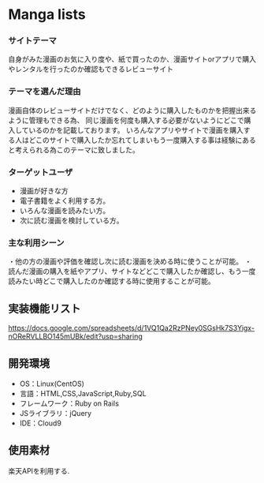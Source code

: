 # Manga lists

### サイトテーマ
自身がみた漫画のお気に入り度や、紙で買ったのか、漫画サイトorアプリで購入やレンタルを行ったのか確認もできるレビューサイト

### テーマを選んだ理由
漫画自体のレビューサイトだけでなく、どのように購入したものかを把握出来るように管理もできる為、
同じ漫画を何度も購入する必要がないようにどこで購入しているのかを記載しております。
いろんなアプリやサイトで漫画を購入する人はどこのサイトで購入したか忘れてしまいもう一度購入する事は経験にあると考えられる為このテーマに致しました。

### ターゲットユーザ
- 漫画が好きな方
- 電子書籍をよく利用する方。
- いろんな漫画を読みたい方。
- 次に読む漫画を検討している方。

### 主な利用シーン
・他の方の漫画や評価を確認し次に読む漫画を決める時に使うことが可能。
・読んだ漫画の購入を紙やアプリ、サイトなどどこで購入したか確認し、もう一度読みたい時どこで購入したのか確認する時に使用することが可能。

## 実装機能リスト
https://docs.google.com/spreadsheets/d/1VQ1Qa2RzPNey0SGsHk7S3Yigx-nOReRVLLBO145mUBk/edit?usp=sharing

## 開発環境
- OS：Linux(CentOS)
- 言語：HTML,CSS,JavaScript,Ruby,SQL
- フレームワーク：Ruby on Rails
- JSライブラリ：jQuery
- IDE：Cloud9

## 使用素材
楽天APIを利用する.
